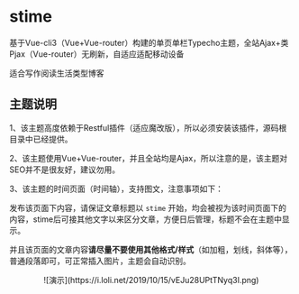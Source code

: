 # stime

基于Vue-cli3（Vue+Vue-router）构建的单页单栏Typecho主题，全站Ajax+类Pjax（Vue-router）无刷新，自适应适配移动设备

适合写作阅读生活类型博客

## 主题说明

1、该主题高度依赖于Restful插件（适应魔改版），所以必须安装该插件，源码根目录中已经提供。

2、该主题使用Vue+Vue-router，并且全站均是Ajax，所以注意的是，该主题对SEO并不是很友好，建议勿用。

3、该主题的时间页面（时间轴），支持图文，注意事项如下：

发布该页面下内容，请保证文章标题以 `stime` 开始，均会被视为该时间页面下的内容，stime后可接其他文字以来区分文章，方便日后管理，标题不会在主题中显示。

并且该页面的文章内容**请尽量不要使用其他格式/样式**（如加粗，划线，斜体等），普通段落即可，可正常插入图片，主题会自动识别。

<div align=center>![演示](https://i.loli.net/2019/10/15/vEJu28UPtTNyq3I.png)